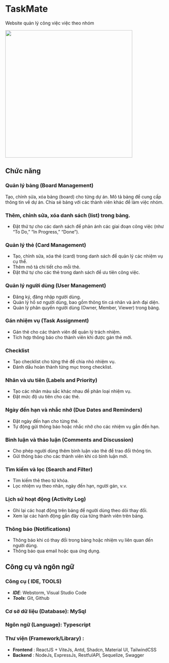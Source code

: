 # TaskMate
Website quản lý công việc việc theo nhóm

<img src="https://user-images.githubusercontent.com/74038190/213760697-1dc03683-ba49-44f2-985e-95fd5ec22d3f.gif" width="400">

## Chức năng

### Quản lý bảng (Board Management)
Tạo, chỉnh sửa, xóa bảng (board) cho từng dự án.
Mô tả bảng để cung cấp thông tin về dự án.
Chia sẻ bảng với các thành viên khác để làm việc nhóm.

### Thêm, chỉnh sửa, xóa danh sách (list) trong bảng.
- Đặt thứ tự cho các danh sách để phản ánh các giai đoạn công việc (như “To Do,” “In Progress,” “Done”).

### Quản lý thẻ (Card Management)
- Tạo, chỉnh sửa, xóa thẻ (card) trong danh sách để quản lý các nhiệm vụ cụ thể.
- Thêm mô tả chi tiết cho mỗi thẻ.
- Đặt thứ tự cho các thẻ trong danh sách để ưu tiên công việc.

### Quản lý người dùng (User Management)
- Đăng ký, đăng nhập người dùng.
- Quản lý hồ sơ người dùng, bao gồm thông tin cá nhân và ảnh đại diện.
- Quản lý phân quyền người dùng (Owner, Member, Viewer) trong bảng.

### Gán nhiệm vụ (Task Assignment)
- Gán thẻ cho các thành viên để quản lý trách nhiệm.
- Tích hợp thông báo cho thành viên khi được gán thẻ mới.

### Checklist
- Tạo checklist cho từng thẻ để chia nhỏ nhiệm vụ.
- Đánh dấu hoàn thành từng mục trong checklist.

### Nhãn và ưu tiên (Labels and Priority)
- Tạo các nhãn màu sắc khác nhau để phân loại nhiệm vụ.
- Đặt mức độ ưu tiên cho các thẻ.

### Ngày đến hạn và nhắc nhở (Due Dates and Reminders)
- Đặt ngày đến hạn cho từng thẻ.
- Tự động gửi thông báo hoặc nhắc nhở cho các nhiệm vụ gần đến hạn.

### Bình luận và thảo luận (Comments and Discussion)
- Cho phép người dùng thêm bình luận vào thẻ để trao đổi thông tin.
- Gửi thông báo cho các thành viên khi có bình luận mới.

### Tìm kiếm và lọc (Search and Filter)
- Tìm kiếm thẻ theo từ khóa.
- Lọc nhiệm vụ theo nhãn, ngày đến hạn, người gán, v.v.

### Lịch sử hoạt động (Activity Log)
- Ghi lại các hoạt động trên bảng để người dùng theo dõi thay đổi.
- Xem lại các hành động gần đây của từng thành viên trên bảng.

### Thông báo (Notifications)
- Thông báo khi có thay đổi trong bảng hoặc nhiệm vụ liên quan đến người dùng.
- Thông báo qua email hoặc qua ứng dụng.

## Công cụ và ngôn ngữ
### Công cụ ( IDE, TOOLS)
- **_IDE_**: Webstorm, Visual Studio Code
- **_Tools_**: Git, Github
### Cơ sở dữ liệu (Database): MySql
### Ngôn ngữ (Language): Typescript
### Thư viện (Framework/Library) :
- **Frontend** : ReactJS + ViteJs, Antd, Shadcn, Material UI, TailwindCSS
- **Backend** : NodeJs, ExpressJs, RestfulAPI, Sequelize, Swagger



